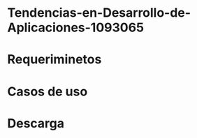 # Tendencias-en-Desarrollo-de-Aplicaciones-1093065
# Requeriminetos 


# Casos de uso


# Descarga

